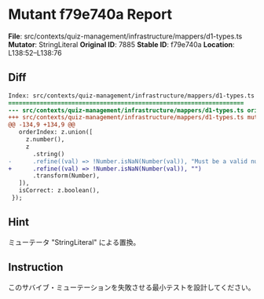 # Mutant f79e740a Report

**File**: src/contexts/quiz-management/infrastructure/mappers/d1-types.ts
**Mutator**: StringLiteral
**Original ID**: 7885
**Stable ID**: f79e740a
**Location**: L138:52–L138:76

## Diff

```diff
Index: src/contexts/quiz-management/infrastructure/mappers/d1-types.ts
===================================================================
--- src/contexts/quiz-management/infrastructure/mappers/d1-types.ts	original
+++ src/contexts/quiz-management/infrastructure/mappers/d1-types.ts	mutated #7885
@@ -134,9 +134,9 @@
   orderIndex: z.union([
     z.number(),
     z
       .string()
-      .refine((val) => !Number.isNaN(Number(val)), "Must be a valid number")
+      .refine((val) => !Number.isNaN(Number(val)), "")
       .transform(Number),
   ]),
   isCorrect: z.boolean(),
 });
```

## Hint

ミューテータ "StringLiteral" による置換。

## Instruction

このサバイブ・ミューテーションを失敗させる最小テストを設計してください。
